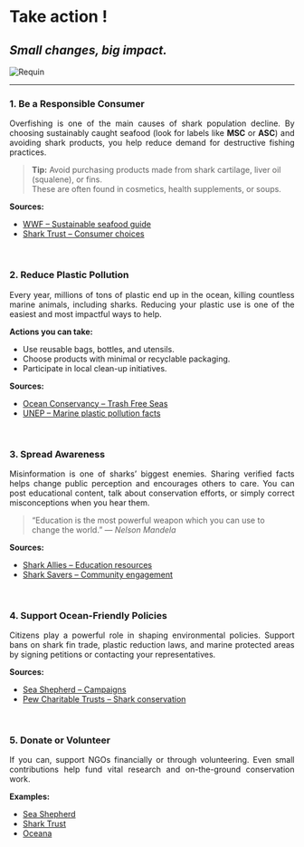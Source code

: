 <link rel="stylesheet" href="style.css">

# Take action !
## *Small changes, big impact.*

![Requin](https://github.com/user-attachments/assets/1da6f5a5-2547-4b2d-9364-660c7aafa13d)

---

### 1. Be a Responsible Consumer

<div align="justify"> 
 
Overfishing is one of the main causes of shark population decline. By choosing sustainably caught seafood (look for labels like **MSC** or **ASC**) and avoiding shark products, you help reduce demand for destructive fishing practices.
</div>

> **Tip:** Avoid purchasing products made from shark cartilage, liver oil (squalene), or fins.  
> These are often found in cosmetics, health supplements, or soups.

**Sources:**  
- [WWF – Sustainable seafood guide](https://www.worldwildlife.org/industries/sustainable-seafood) 
- [Shark Trust – Consumer choices](https://www.sharktrust.org/shark-threats)

&nbsp;&nbsp;&nbsp;&nbsp;

### 2. Reduce Plastic Pollution

<div align="justify">
Every year, millions of tons of plastic end up in the ocean, killing countless marine animals, including sharks. Reducing your plastic use is one of the easiest and most impactful ways to help.
</div>

**Actions you can take:**
- Use reusable bags, bottles, and utensils.  
- Choose products with minimal or recyclable packaging.  
- Participate in local clean-up initiatives.

**Sources:**  
- [Ocean Conservancy – Trash Free Seas](https://oceanconservancy.org/trash-free-seas/)  
- [UNEP – Marine plastic pollution facts](https://www.unep.org/interactives/beat-plastic-pollution/)

&nbsp;&nbsp;&nbsp;&nbsp;

### 3. Spread Awareness

<div align="justify">
Misinformation is one of sharks’ biggest enemies. Sharing verified facts helps change public perception and encourages others to care.  
You can post educational content, talk about conservation efforts, or simply correct misconceptions when you hear them.
</div>

> “Education is the most powerful weapon which you can use to change the world.” — *Nelson Mandela*

**Sources:**  
- [Shark Allies – Education resources](https://www.sharkallies.com/)  
- [Shark Savers – Community engagement](https://www.shark-savers.com/)

&nbsp;&nbsp;&nbsp;&nbsp;

### 4. Support Ocean-Friendly Policies

<div align="justify">
Citizens play a powerful role in shaping environmental policies. Support bans on shark fin trade, plastic reduction laws, and marine protected areas by signing petitions or contacting your representatives.
</div>

**Sources:**  
- [Sea Shepherd – Campaigns](https://www.seashepherd.org/)  
- [Pew Charitable Trusts – Shark conservation](https://www.pewtrusts.org/en/projects/global-shark-conservation)

&nbsp;&nbsp;&nbsp;&nbsp;

### 5. Donate or Volunteer

<div align="justify">
If you can, support NGOs financially or through volunteering. Even small contributions help fund vital research and on-the-ground conservation work.
</div>

**Examples:**  
- [Sea Shepherd](https://www.seashepherdglobal.org/get-involved/)  
- [Shark Trust](https://www.sharktrust.org/donate)  
- [Oceana](https://oceana.org/take-action/)


